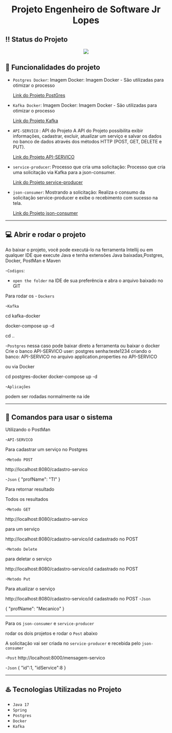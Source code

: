 <h1 align="center"> Projeto Engenheiro de Software Jr Lopes</h1>

## :bangbang: Status do Projeto
<p align="center">
<img src="http://img.shields.io/static/v1?label=STATUS&message=EM%20DESENVOLVIMENTO&color=GREEN&style=for-the-badge"/>  
</p>

## :hammer: Funcionalidades do projeto

- `Postgres Docker`: Imagem Docker: 
Imagem Docker - São utilizadas para otimizar o processo 

   <a href="https://github.com/gbacharel/Lopes-Teste/tree/master/postgres-docker">Link do Projeto PostGres</a>

- `Kafka Docker`: Imagem Docker: 
Imagem Docker - São utilizadas para otimizar o processo 

   <a href="https://github.com/gbacharel/Lopes-Teste/tree/master/kafka-docker">Link do Projeto Kafka</a>

- `API-SERVICO` : API do Projeto
A API do Projeto possibilita exibir informações, cadastrar, excluir, atualizar um serviço e salvar os dados no banco de dados através dos métodos 
HTTP (POST, GET, DELETE e PUT).

   <a href="https://github.com/gbacharel/Lopes-Teste/tree/master/API-SERVICO">Link do Projeto API-SERVICO</a>

- `service-producer`: Processo que cria uma solicitação: 
Processo que cria uma solicitação via Kafka para a json-consumer. 

   <a href="https://github.com/gbacharel/Lopes-Teste/tree/master/service-producer">Link do Projeto service-producer</a>

- `json-consumer`: Mostrando a solicitação: 
Realiza o consumo da solicitação service-producer e exibe o recebimento com sucesso na tela. 

   <a href="https://github.com/gbacharel/Lopes-Teste/tree/master/json-consumer">Link do Projeto json-consumer</a>

-----------------------------------------------------------------------------------------------------------------------------
## :computer: Abrir e rodar o projeto 
Ao baixar o projeto, você pode executá-lo na ferramenta Intellij ou em qualquer IDE que execute Java e 
tenha extensões Java baixadas,Postgres, Docker, PostMan e Maven 

-`Codigos`:

- `open the folder` na IDE de sua preferência e abra o arquivo baixado no GIT 

Para rodar os - `Dockers`

-`Kafka`

cd kafka-docker

docker-compose up -d 

cd ..

-`Postgres`
nessa caso pode baixar direto a ferramenta ou baixar o docker 
Crie o banco API-SERVICO 
user: postgres 
senha:teste1234
criando o banco: API-SERVICO 
no arquivo application.properties no API-SERVICO 

ou via Docker 

cd postgres-docker 
docker-compose up -d

-`Aplicações`

podem ser rodadas normalmente na ide 

----------------------------------------------------------------------------------------------------------------
## 📀 Comandos para usar o sistema 

Utilizando o PostMan 

-`API-SERVICO`

Para cadastrar um serviço no Postgres 

-`Metodo POST` 

http://localhost:8080/cadastro-servico

-`Json` 
{
    "profName": "TI"
}

Para retornar resultado 

Todos os resultados 

-`Metodo GET` 

http://localhost:8080/cadastro-servico

para um serviço 

http://localhost:8080/cadastro-servico/id cadastrado no POST 

-`Metodo Delete`

para deletar o serviço 

http://localhost:8080/cadastro-servico/id cadastrado no POST 

-`Metodo Put`

Para atualizar o serviço

http://localhost:8080/cadastro-servico/id cadastrado no POST 
-`Json`

{
    "profName": "Mecanico"
}

-------------------------------------------------------------------------------------------------
Para os `json-consumer` e `service-producer`

rodar os dois projetos e rodar o `Post` abaixo 

A solicitação vai ser criada no `service-producer` e recebida pelo `json-consumer`

-`Post` http://localhost:8000/mensagem-servico 

-`Json`
{
    "id":1,
    "idService":8
}

---------------------------------------------------------------------------------------------------

## :hotsprings: Tecnologias Utilizadas no Projeto
-  `Java 17`
-  `Spring`
-  `Postgres`
-  `Docker`
-  `Kafka`
